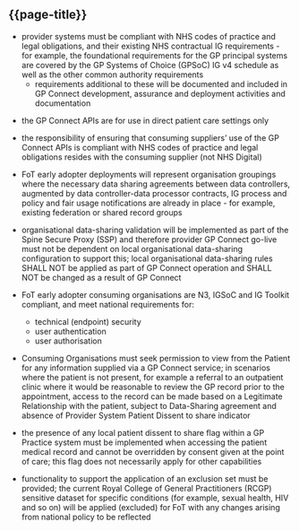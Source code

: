 ## {{page-title}}

* provider systems must be compliant with NHS codes of practice and legal obligations, and their existing NHS contractual IG requirements - for example, the foundational requirements for the GP principal systems are covered by the GP Systems of Choice (GPSoC) IG v4 schedule as well as the other common authority requirements
    - requirements additional to these will be documented and included in GP           Connect development, assurance and deployment activities and documentation
- the GP Connect APIs are for use in direct patient care settings only

- the responsibility of ensuring that consuming suppliers’ use of the GP Connect   APIs is compliant with NHS codes of practice and legal obligations resides     with the consuming supplier (not NHS Digital)

- FoT early adopter deployments will represent organisation groupings where the necessary data sharing agreements between data controllers, augmented by data controller-data processor contracts, IG process and policy and fair usage notifications are already in place - for example, existing federation or shared record groups

- organisational data-sharing validation will be implemented as part of the Spine Secure Proxy (SSP) and therefore provider GP Connect go-live must not be dependent on local organisational data-sharing configuration to support this; local organisational data-sharing rules SHALL NOT be applied as part of GP Connect operation and SHALL NOT be changed as a result of GP Connect

- FoT early adopter consuming organisations are N3, IGSoC and IG Toolkit compliant, and meet national requirements for:
    - technical (endpoint) security
    - user authentication
    - user authorisation

- Consuming Organisations must seek permission to view from the Patient for any information supplied via a GP Connect service; in scenarios where the patient is not present, for example a referral to an outpatient clinic where it would be reasonable to review the GP record prior to the appointment, access to the record can be made based on a Legitimate Relationship with the patient, subject to Data-Sharing agreement and absence of Provider System Patient Dissent to share indicator

- the presence of any local patient dissent to share flag within a GP Practice system must be implemented when accessing the patient medical record and cannot be overridden by consent given at the point of care; this flag does not necessarily apply for other capabilities   

- functionality to support the application of an exclusion set must be provided; the current Royal College of General Practitioners (RCGP) sensitive dataset for specific conditions (for example, sexual health, HIV and so on) will be applied (excluded) for FoT with any changes arising from national policy to be reflected